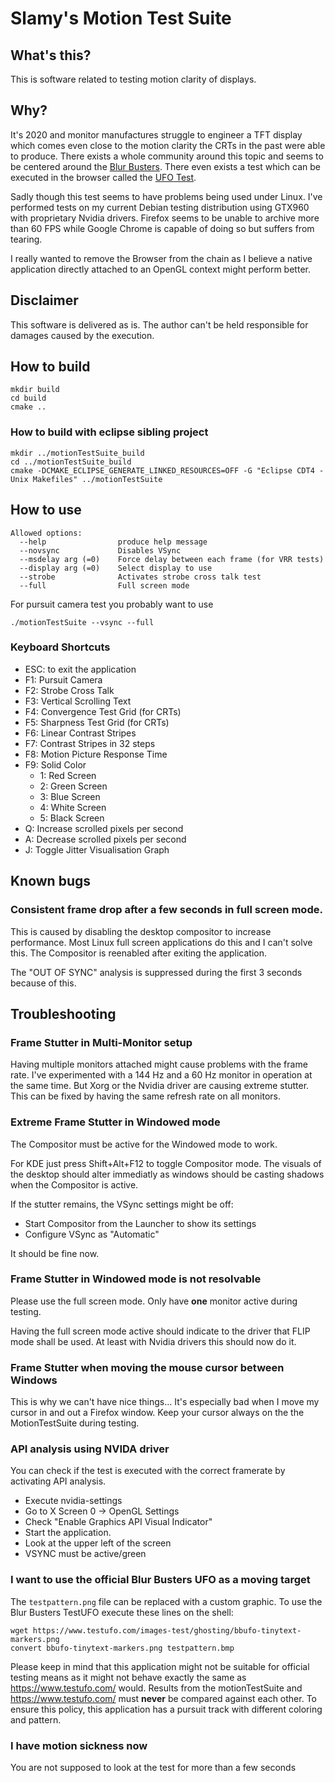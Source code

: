 # Slamy's Motion Test Suite

## What's this?

This is software related to testing motion clarity of displays.

## Why?

It's 2020 and monitor manufactures struggle to engineer a TFT display which comes even close to the motion clarity the CRTs in the past were able to produce.
There exists a whole community around this topic and seems to be centered around the [Blur Busters](https://blurbusters.com/).
There even exists a test which can be executed in the browser called the [UFO Test](https://www.testufo.com/).

Sadly though this test seems to have problems being used under Linux.
I've performed tests on my current Debian testing distribution using GTX960 with proprietary Nvidia drivers. Firefox seems to be unable to archive more than 60 FPS while Google Chrome is capable of doing so but suffers from tearing.

I really wanted to remove the Browser from the chain as I believe a native application directly attached to an OpenGL context might perform better.

## Disclaimer

This software is delivered as is. The author can't be held responsible for damages caused by the execution.

## How to build

	mkdir build
	cd build
	cmake ..

### How to build with eclipse sibling project

	mkdir ../motionTestSuite_build
	cd ../motionTestSuite_build
	cmake -DCMAKE_ECLIPSE_GENERATE_LINKED_RESOURCES=OFF -G "Eclipse CDT4 - Unix Makefiles" ../motionTestSuite

## How to use

    Allowed options:
      --help                produce help message
      --novsync             Disables VSync
      --msdelay arg (=0)    Force delay between each frame (for VRR tests)
      --display arg (=0)    Select display to use
      --strobe              Activates strobe cross talk test
      --full                Full screen mode

For pursuit camera test you probably want to use

    ./motionTestSuite --vsync --full

### Keyboard Shortcuts

* ESC: to exit the application
* F1: Pursuit Camera
* F2: Strobe Cross Talk
* F3: Vertical Scrolling Text
* F4: Convergence Test Grid (for CRTs)
* F5: Sharpness Test Grid (for CRTs)
* F6: Linear Contrast Stripes
* F7: Contrast Stripes in 32 steps
* F8: Motion Picture Response Time
* F9: Solid Color
    * 1: Red Screen
    * 2: Green Screen
    * 3: Blue Screen
    * 4: White Screen
    * 5: Black Screen
* Q: Increase scrolled pixels per second
* A: Decrease scrolled pixels per second
* J: Toggle Jitter Visualisation Graph

## Known bugs

### Consistent frame drop after a few seconds in full screen mode.

This is caused by disabling the desktop compositor to increase performance.
Most Linux full screen applications do this and I can't solve this.
The Compositor is reenabled after exiting the application.

The "OUT OF SYNC" analysis is suppressed during the first 3 seconds because of this.

## Troubleshooting

### Frame Stutter in Multi-Monitor setup

Having multiple monitors attached might cause problems with the frame rate.
I've experimented with a 144 Hz and a 60 Hz monitor in operation at the same time.
But Xorg or the Nvidia driver are causing extreme stutter. This can be fixed by having the same refresh rate on all monitors.

### Extreme Frame Stutter in Windowed mode

The Compositor must be active for the Windowed mode to work.

For KDE just press Shift+Alt+F12 to toggle Compositor mode.
The visuals of the desktop should alter immediatly as windows should be
casting shadows when the Compositor is active.

If the stutter remains, the VSync settings might be off:
* Start Compositor from the Launcher to show its settings
* Configure VSync as "Automatic"

It should be fine now.

### Frame Stutter in Windowed mode is not resolvable

Please use the full screen mode.
Only have **one** monitor active during testing.

Having the full screen mode active should indicate to the driver that FLIP mode shall be used.
At least with Nvidia drivers this should now do it.

### Frame Stutter when moving the mouse cursor between Windows

This is why we can't have nice things...
It's especially bad when I move my cursor in and out a Firefox window.
Keep your cursor always on the the MotionTestSuite during testing.

### API analysis using NVIDA driver

You can check if the test is executed with the correct framerate by activating API analysis.

* Execute nvidia-settings
* Go to X Screen 0 -> OpenGL Settings
* Check "Enable Graphics API Visual Indicator"
* Start the application.
* Look at the upper left of the screen
* VSYNC must be active/green

### I want to use the official Blur Busters UFO as a moving target

The `testpattern.png` file can be replaced with a custom graphic.
To use the Blur Busters TestUFO execute these lines on the shell:

	wget https://www.testufo.com/images-test/ghosting/bbufo-tinytext-markers.png
	convert bbufo-tinytext-markers.png testpattern.bmp

Please keep in mind that this application might not be suitable for official testing means
as it might not behave exactly the same as https://www.testufo.com/ would.
Results from the motionTestSuite and https://www.testufo.com/ must **never** be compared against each other.
To ensure this policy, this application has a pursuit track with different coloring and pattern.

### I have motion sickness now

You are not supposed to look at the test for more than a few seconds


